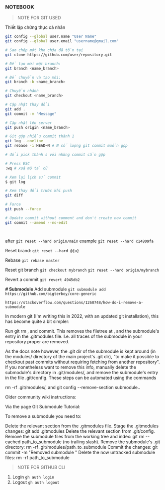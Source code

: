 ### NOTEBOOK

> NOTE FOR GIT USED

Thiết lập chứng thực cá nhân

```bash
git config --global user.name "User Name"
git config --global user.email "username@gmail.com"
```

```bash
# Sao chép một kho chứa đã tồn tại
git clone https://github.com/user/repository.git
```

```bash
# Để tạo mới một branch:
git branch <name_branch>

# Để chuyển và tạo mới:
git branch -b <name_branch>
```

```bash
# Chuyển nhánh
git checkout <name_branch>
```

```bash
# Cập nhật thay đổi
git add .
git commit -m "Message"
```

```bash
# Cập nhật lên server
git push origin <name_branch>
```

```bash
# Git gộp nhiều commit thành 1
git log --oneline
git rebase -i HEAD~N # N số lượng git commit muốn gọp

# đổi pick thành s với những commit cần gộp

# Press ESC
:wq # xoá mô tả cũ
```

```bash
# Xem lại lịch sử commit
$ git log
```

```bash
# Xem thay đổi trước khi push
git diff
```

```bash
# Force
git push --force
```

```bash
# Update commit without comment and don't create new commit
git commit --amend --no-edit
```

```bash
```


```bash
```

after
`git reset --hard origin/main`
example
`git reset --hard c14809fa`


Reset brand: 
`git reset --hard @{u}`

Rebase
`git rebase master`

Reset git branch
`git checkout mybranch`
`git reset --hard origin/mybranch`

Revert a commit
`git revert 4945db2`

**# Submodule**
Add submodule
`git submodule add https://github.com/bigterboy/core-generic`


`https://stackoverflow.com/questions/1260748/how-do-i-remove-a-submodule`

In modern git (I'm writing this in 2022, with an updated git installation), this has become quite a bit simpler:

Run git rm <path-to-submodule>, and commit.
This removes the filetree at <path-to-submodule>, and the submodule's entry in the .gitmodules file. I.e. all traces of the submodule in your repository proper are removed.

As the docs note however, the .git dir of the submodule is kept around (in the modules/ directory of the main project's .git dir), "to make it possible to checkout past commits without requiring fetching from another repository".
If you nonetheless want to remove this info, manually delete the submodule's directory in .git/modules/, and remove the submodule's entry in the file .git/config. These steps can be automated using the commands

rm -rf .git/modules/<path-to-submodule>, and
git config --remove-section submodule.<path-to-submodule>.

Older community wiki instructions:

Via the page Git Submodule Tutorial:

To remove a submodule you need to:

Delete the relevant section from the .gitmodules file.
Stage the .gitmodules changes:
git add .gitmodules
Delete the relevant section from .git/config.
Remove the submodule files from the working tree and index:
git rm --cached path_to_submodule (no trailing slash).
Remove the submodule's .git directory:
rm -rf .git/modules/path_to_submodule
Commit the changes:
git commit -m "Removed submodule <name>"
Delete the now untracked submodule files:
rm -rf path_to_submodule






> NOTE FOR GITHUB CLI
1. Login
`gh auth login`
2. Logout
`gh auth logout`
